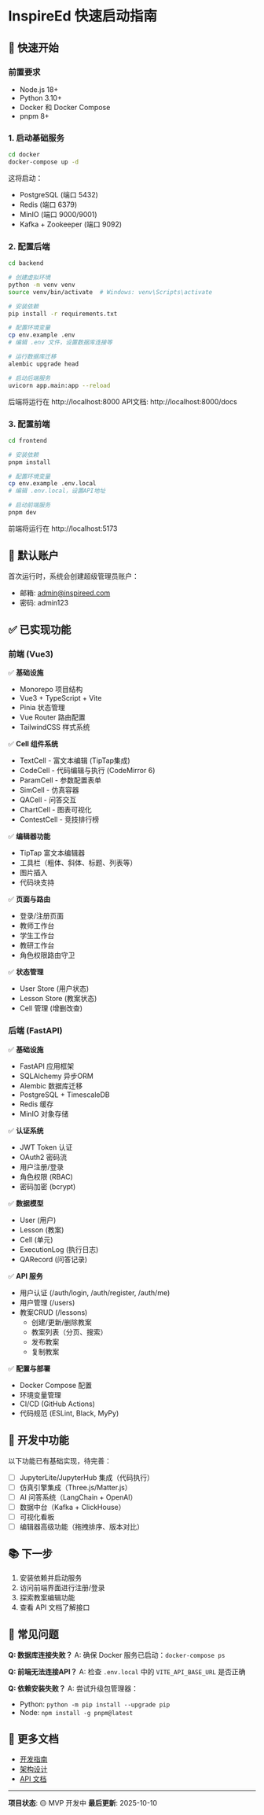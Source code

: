 # InspireEd 快速启动指南

## 🚀 快速开始

### 前置要求

- Node.js 18+
- Python 3.10+
- Docker 和 Docker Compose
- pnpm 8+

### 1. 启动基础服务

```bash
cd docker
docker-compose up -d
```

这将启动：
- PostgreSQL (端口 5432)
- Redis (端口 6379)
- MinIO (端口 9000/9001)
- Kafka + Zookeeper (端口 9092)

### 2. 配置后端

```bash
cd backend

# 创建虚拟环境
python -m venv venv
source venv/bin/activate  # Windows: venv\Scripts\activate

# 安装依赖
pip install -r requirements.txt

# 配置环境变量
cp env.example .env
# 编辑 .env 文件，设置数据库连接等

# 运行数据库迁移
alembic upgrade head

# 启动后端服务
uvicorn app.main:app --reload
```

后端将运行在 http://localhost:8000
API文档: http://localhost:8000/docs

### 3. 配置前端

```bash
cd frontend

# 安装依赖
pnpm install

# 配置环境变量
cp env.example .env.local
# 编辑 .env.local，设置API地址

# 启动前端服务
pnpm dev
```

前端将运行在 http://localhost:5173

## 📝 默认账户

首次运行时，系统会创建超级管理员账户：

- 邮箱: admin@inspireed.com
- 密码: admin123

## ✅ 已实现功能

### 前端 (Vue3)

✅ **基础设施**
- Monorepo 项目结构
- Vue3 + TypeScript + Vite
- Pinia 状态管理
- Vue Router 路由配置
- TailwindCSS 样式系统

✅ **Cell 组件系统**
- TextCell - 富文本编辑 (TipTap集成)
- CodeCell - 代码编辑与执行 (CodeMirror 6)
- ParamCell - 参数配置表单
- SimCell - 仿真容器
- QACell - 问答交互
- ChartCell - 图表可视化
- ContestCell - 竞技排行榜

✅ **编辑器功能**
- TipTap 富文本编辑器
- 工具栏（粗体、斜体、标题、列表等）
- 图片插入
- 代码块支持

✅ **页面与路由**
- 登录/注册页面
- 教师工作台
- 学生工作台
- 教研工作台
- 角色权限路由守卫

✅ **状态管理**
- User Store (用户状态)
- Lesson Store (教案状态)
- Cell 管理 (增删改查)

### 后端 (FastAPI)

✅ **基础设施**
- FastAPI 应用框架
- SQLAlchemy 异步ORM
- Alembic 数据库迁移
- PostgreSQL + TimescaleDB
- Redis 缓存
- MinIO 对象存储

✅ **认证系统**
- JWT Token 认证
- OAuth2 密码流
- 用户注册/登录
- 角色权限 (RBAC)
- 密码加密 (bcrypt)

✅ **数据模型**
- User (用户)
- Lesson (教案)
- Cell (单元)
- ExecutionLog (执行日志)
- QARecord (问答记录)

✅ **API 服务**
- 用户认证 (/auth/login, /auth/register, /auth/me)
- 用户管理 (/users)
- 教案CRUD (/lessons)
  - 创建/更新/删除教案
  - 教案列表（分页、搜索）
  - 发布教案
  - 复制教案

✅ **配置与部署**
- Docker Compose 配置
- 环境变量管理
- CI/CD (GitHub Actions)
- 代码规范 (ESLint, Black, MyPy)

## 🔧 开发中功能

以下功能已有基础实现，待完善：

- [ ] JupyterLite/JupyterHub 集成（代码执行）
- [ ] 仿真引擎集成（Three.js/Matter.js）
- [ ] AI 问答系统（LangChain + OpenAI）
- [ ] 数据中台（Kafka + ClickHouse）
- [ ] 可视化看板
- [ ] 编辑器高级功能（拖拽排序、版本对比）

## 📚 下一步

1. 安装依赖并启动服务
2. 访问前端界面进行注册/登录
3. 探索教案编辑功能
4. 查看 API 文档了解接口

## 🐛 常见问题

**Q: 数据库连接失败？**
A: 确保 Docker 服务已启动：`docker-compose ps`

**Q: 前端无法连接API？**
A: 检查 `.env.local` 中的 `VITE_API_BASE_URL` 是否正确

**Q: 依赖安装失败？**
A: 尝试升级包管理器：
- Python: `python -m pip install --upgrade pip`
- Node: `npm install -g pnpm@latest`

## 📖 更多文档

- [开发指南](./development.md)
- [架构设计](./architecture.md)
- [API 文档](http://localhost:8000/docs)

---

**项目状态**: 🟡 MVP 开发中
**最后更新**: 2025-10-10

